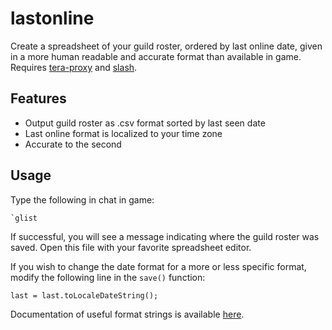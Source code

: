 # lastonline
Create a spreadsheet of your guild roster, ordered by last online date, given in a more human readable and accurate format than available in game. Requires [tera-proxy](https://github.com/meishuu/tera-proxy) and [slash](https://github.com/baldera-mods/slash).

## Features
- Output guild roster as .csv format sorted by last seen date
- Last online format is localized to your time zone
- Accurate to the second

## Usage
Type the following in chat in game:
```
`glist
```
If successful, you will see a message indicating where the guild roster was saved. Open this file with your favorite spreadsheet editor.

If you wish to change the date format for a more or less specific format, modify the following line in the `save()` function:
```
last = last.toLocaleDateString();
```
Documentation of useful format strings is available [here](https://developer.mozilla.org/en-US/docs/Web/JavaScript/Reference/Global_Objects/Date/toLocaleDateString).

